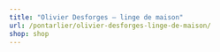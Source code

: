 ```yaml
---
title: "Olivier Desforges – linge de maison"
url: /pontarlier/olivier-desforges-linge-de-maison/
shop: shop
---
```


